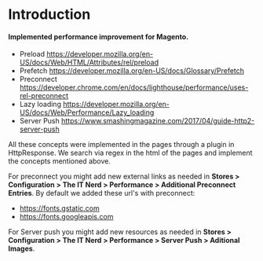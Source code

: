 # Introduction
#### Implemented performance improvement for Magento.

- Preload https://developer.mozilla.org/en-US/docs/Web/HTML/Attributes/rel/preload
- Prefetch https://developer.mozilla.org/en-US/docs/Glossary/Prefetch
- Preconnect https://developer.chrome.com/en/docs/lighthouse/performance/uses-rel-preconnect
- Lazy loading https://developer.mozilla.org/en-US/docs/Web/Performance/Lazy_loading
- Server Push https://www.smashingmagazine.com/2017/04/guide-http2-server-push

All these concepts were implemented in the pages through a plugin in HttpResponse. We search via regex in the html of the pages and implement the concepts mentioned above.

For preconnect you might add new external links as needed in **Stores > Configuration > The IT Nerd > Performance > Additional Preconnect Entries**. By default we added these url's with preconnect:
- https://fonts.gstatic.com
- https://fonts.googleapis.com

For Server push you might add new resources as needed in **Stores > Configuration > The IT Nerd > Performance > Server Push > Aditional Images**.
